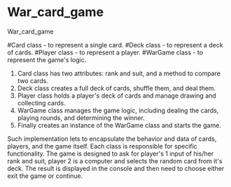 # War_card_game
War_card_game

#Card class - to represent a single card.
#Deck class - to represent a deck of cards.
#Player class - to represent a player.
#WarGame class - to represent the game's logic.

1. Card class has two attributes: rank and suit, and a method to compare two cards.
2. Deck class creates a full deck of cards, shuffle them, and deal them.
3. Player class holds a player's deck of cards and manage drawing and collecting cards.
4. WarGame class manages the game logic, including dealing the cards, playing rounds, and determining the winner.
5. Finally creates an instance of the WarGame class and starts the game.

Such implementation lets to encapsulate the behavior and data of cards, players, and the game itself. Each class is responsible for specific functionality.
The game is designed to ask for player's 1 input of his/her rank and suit, player 2 is a computer and selects the random card from it's deck. The result is displayed in the console and then need to choose either exit the game or continue.
